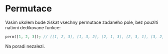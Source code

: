 # Permutace

Vasim ukolem bude ziskat vsechny permutace zadaneho pole, bez pouziti nativni dedikovane funkce:

```php
perm([1, 2, 3]); // [[1, 2, 3], [1, 3, 2], [2, 1, 3], [2, 3, 1], [3, 2, 1], [3, 1, 2]]
```

Na poradi nezalezi.
